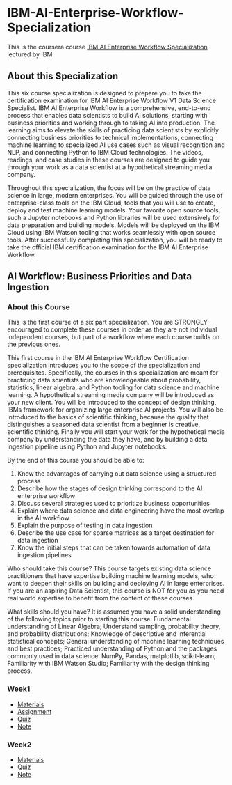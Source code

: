 # IBM-AI-Enterprise-Workflow-Specialization

This is the coursera course [IBM AI Enterprise Workflow Specialization](https://www.coursera.org/specializations/ibm-ai-workflow) lectured by IBM 

## About this Specialization 

This six course specialization is designed to prepare you to take the certification examination for IBM AI Enterprise Workflow V1 Data Science Specialist. IBM AI Enterprise Workflow is a comprehensive, end-to-end process that enables data scientists to build AI solutions, starting with business priorities and working through to taking AI into production. The learning aims to elevate the skills of practicing data scientists by explicitly connecting business priorities to technical implementations, connecting machine learning to specialized AI use cases such as visual recognition and NLP, and connecting Python to IBM Cloud technologies. The videos, readings, and case studies in these courses are designed to guide you through your work as a data scientist at a hypothetical streaming media company.

Throughout this specialization, the focus will be on the practice of data science in large, modern enterprises. You will be guided through the use of enterprise-class tools on the IBM Cloud, tools that you will use to create, deploy and test machine learning models. Your favorite open source tools, such a Jupyter notebooks and Python libraries will be used extensively for data preparation and building models. Models will be deployed on the IBM Cloud using IBM Watson tooling that works seamlessly with open source tools. After successfully completing this specialization, you will be ready to take the official IBM certification examination for the IBM AI Enterprise Workflow.


## AI Workflow: Business Priorities and Data Ingestion

### About this Course

This is the first course of a six part specialization.  You are STRONGLY encouraged to complete these courses in order as they are not individual independent courses, but part of a workflow where each course builds on the previous ones.

This first course in the IBM AI Enterprise Workflow Certification specialization introduces you to the scope of the specialization and prerequisites.  Specifically, the courses in this specialization are meant for practicing data scientists who are knowledgeable about probability, statistics, linear algebra, and Python tooling for data science and machine learning.  A hypothetical streaming media company will be introduced as your new client.  You will be introduced to the concept of design thinking, IBMs framework for organizing large enterprise AI projects.  You will also be introduced to the basics of scientific thinking, because the quality that distinguishes a seasoned data scientist from a beginner is creative, scientific thinking.  Finally you will start your work for the hypothetical media company by understanding the data they have, and by building a data ingestion pipeline using Python and Jupyter notebooks.

By the end of this course you should be able to:
1.  Know the advantages of carrying out data science using a structured process
2.  Describe how the stages of design thinking correspond to the AI enterprise workflow
3.  Discuss several strategies used to prioritize business opportunities
4.  Explain where data science and data engineering have the most overlap in the AI workflow
5.  Explain the purpose of testing in data ingestion 
6.  Describe the use case for sparse matrices as a target destination for data ingestion 
7.  Know the initial steps that can be taken towards automation of data ingestion pipelines
 
Who should take this course?
This course targets existing data science practitioners that have expertise building machine learning models, who want to deepen their skills on building and deploying AI in large enterprises. If you are an aspiring Data Scientist, this course is NOT for you as you need real world expertise to benefit from the content of these courses.
 
What skills should you have?
It is assumed you have a solid understanding of the following topics prior to starting this course: Fundamental understanding of Linear Algebra; Understand sampling, probability theory, and probability distributions; Knowledge of descriptive and inferential statistical concepts; General understanding of machine learning techniques and best practices; Practiced understanding of Python and the packages commonly used in data science: NumPy, Pandas, matplotlib, scikit-learn; Familiarity with IBM Watson Studio; Familiarity with the design thinking process.

### Week1

- [Materials](./course1/week1/materials)
- [Assignment](./course1/week1/Assignment)
- [Quiz](./course1/week1/quiz)
- [Note](./course1/week1/notes)


### Week2

- [Materials](./course1/week2/materials)
- [Quiz](./course1/week2/quiz)
- [Note](./course1/week2/NOTE.md)






